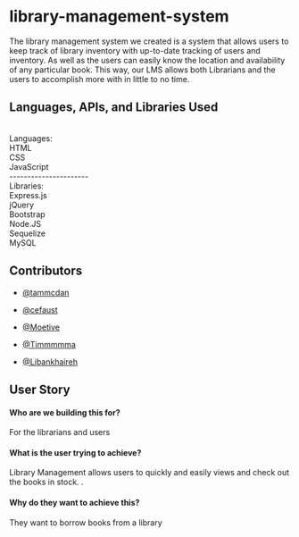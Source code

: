 # library-management-system

The library management system we created is a system that allows users to keep track of library inventory with up-to-date tracking of users and inventory. As well as the users can easily know the location and availability of any particular book. This way, our LMS allows both Librarians and the users to accomplish more with in little to no time. 

## Languages, APIs, and Libraries Used
</br>
Languages:
</br>HTML
</br>CSS
</br>JavaScript
</br>----------------------
</br>
Libraries:
</br>Express.js
</br>jQuery
</br>Bootstrap
</br>Node.JS
</br>Sequelize
</br>MySQL

## Contributors

- [@tammcdan](https://www.github.com/tammcdan)

- [@cefaust](https://www.github.com/cefaust)

- [@Moetive](https://www.github.com/Moetive)

- [@Timmmmma](https://www.github.com/Timmmmma)

- [@Libankhaireh](https://www.github.com/Libankhaireh)

## User Story 

#### Who are we building this for? 

For the librarians and users


#### What is the user trying to achieve? 
Library Management allows users to quickly and easily views and check out the books in stock. .




#### Why do they want to achieve this?


They want to borrow books from a library
